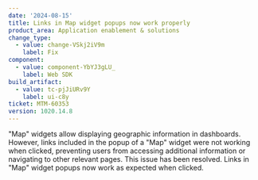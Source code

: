 ```yaml
---
date: '2024-08-15'
title: Links in Map widget popups now work properly
product_area: Application enablement & solutions
change_type:
  - value: change-VSkj2iV9m
    label: Fix
component:
  - value: component-YbYJ3gLU_
    label: Web SDK
build_artifact:
  - value: tc-pjJiURv9Y
    label: ui-c8y
ticket: MTM-60353
version: 1020.14.8
---
```

"Map" widgets allow displaying geographic information in dashboards. However, links included in the popup of a "Map" widget were not working when clicked, preventing users from accessing additional information or navigating to other relevant pages. This issue has been resolved. Links in "Map" widget popups now work as expected when clicked. 
